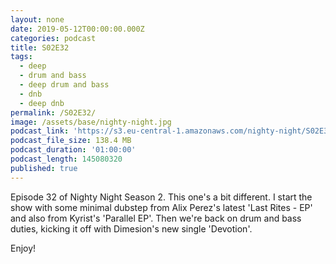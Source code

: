 ```yaml
---
layout: none
date: 2019-05-12T00:00:00.000Z
categories: podcast
title: S02E32
tags:
  - deep
  - drum and bass
  - deep drum and bass
  - dnb
  - deep dnb
permalink: /S02E32/
image: /assets/base/nighty-night.jpg
podcast_link: 'https://s3.eu-central-1.amazonaws.com/nighty-night/S02E32.mp3'
podcast_file_size: 138.4 MB
podcast_duration: '01:00:00'
podcast_length: 145080320
published: true
---
```

Episode 32 of Nighty Night Season 2. This one's a bit different. I start the show with some minimal dubstep from Alix Perez's latest 'Last Rites - EP' and also from Kyrist's 'Parallel EP'. Then we're back on drum and bass duties, kicking it off with Dimesion's new single 'Devotion'.

Enjoy!
